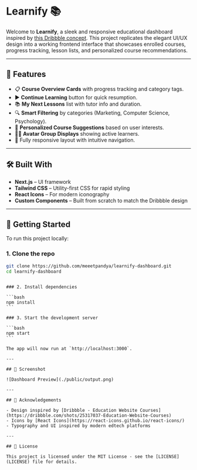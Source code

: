 # Learnify 📚

Welcome to **Learnify**, a sleek and responsive educational dashboard inspired by [this Dribbble concept](https://dribbble.com/shots/25317037-Education-Website-Courses). This project replicates the elegant UI/UX design into a working frontend interface that showcases enrolled courses, progress tracking, lesson lists, and personalized course recommendations.

---

## 🌟 Features

- 📋 **Course Overview Cards** with progress tracking and category tags.
- ▶️ **Continue Learning** button for quick resumption.
- 📚 **My Next Lessons** list with tutor info and duration.
- 🔍 **Smart Filtering** by categories (Marketing, Computer Science, Psychology).
- 🧠 **Personalized Course Suggestions** based on user interests.
- 🧑‍🏫 **Avatar Group Displays** showing active learners.
- 🔗 Fully responsive layout with intuitive navigation.

---

## 🛠️ Built With

- **Next.js** – UI framework
- **Tailwind CSS** – Utility-first CSS for rapid styling
- **React Icons** – For modern iconography
- **Custom Components** – Built from scratch to match the Dribbble design

---

## 🚀 Getting Started

To run this project locally:

### 1. Clone the repo

```bash
git clone https://github.com/meeetpandya/learnify-dashboard.git
cd learnify-dashboard
```

````

### 2. Install dependencies

```bash
npm install
```

### 3. Start the development server

```bash
npm start
```

The app will now run at `http://localhost:3000`.

---

## 📸 Screenshot

![Dashboard Preview](./public/output.png)

---

## 🤝 Acknowledgements

- Design inspired by [Dribbble - Education Website Courses](https://dribbble.com/shots/25317037-Education-Website-Courses)
- Icons by [React Icons](https://react-icons.github.io/react-icons/)
- Typography and UI inspired by modern edtech platforms

---

## 📜 License

This project is licensed under the MIT License - see the [LICENSE](LICENSE) file for details.

````
